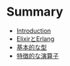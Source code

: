 # Summary

* [Introduction](README.md)
* [ElixirとErlang](src/elixir_erlang.md)
* [基本的な型](src/basic_types.md)
* [特徴的な演算子](src/operators.md)
